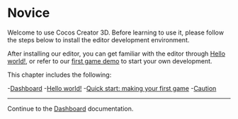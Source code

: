 # Novice

Welcome to use Cocos Creator 3D. Before learning to use it, please follow the steps below to install the editor development environment.

After installing our editor, you can get familiar with the editor through [Hello world!](helloworld/index.md), or refer to our [first game demo](getting-started/first-game/index.md) to start your own development.

This chapter includes the following:

-[Dashboard](dashboard/index.md)
-[Hello world!](helloworld/index.md)
-[Quick start: making your first game](getting-started/first-game/index.md)
-[Caution](getting-started/attention/index.md)


---

Continue to the [Dashboard](dashboard/index.md) documentation.
